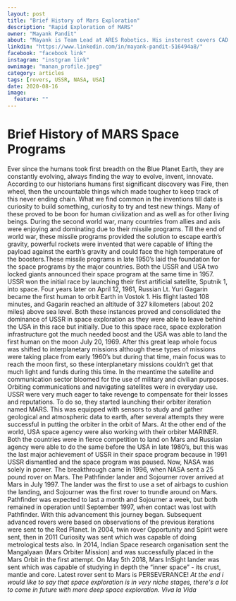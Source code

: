```yaml
---
layout: post
title: "Brief History of Mars Exploration"
description: "Rapid Exploration of MARS"
owner: "Mayank Pandit"
about: "Mayank is Team Lead at ARES Robotics. His insterest covers CAD and CAM designs and Suspesnion system. He is also learning ROS and openCV for obstacle detection."
linkdin: "https://www.linkedin.com/in/mayank-pandit-516494a8/"
facebook: "facebook link"
instagram: "instgram link"
ownimage: "manan_profile.jpeg"
category: articles
tags: [rovers, USSR, NASA, USA]
date: 2020-08-16
image:
  feature: ""
---
```


# Brief History of MARS Space Programs
Ever since the humans took first breadth on the Blue Planet Earth, they are constantly evolving, always finding the way to evolve, invent, innovate. According to our historians humans first significant discovery was Fire, then wheel, then the uncountable things which made tougher to keep track of this never ending chain. What we find common in the inventions till date is curiosity to build something, curiosity to try and test new things. Many of these proved to be boon for human civilization and as well as for other living beings. During the second world war, many countries from allies and axis were enjoying and dominating due to their missile programs. Till the end of world war, these missile programs provided the solution to escape earth’s gravity, powerful rockets were invented that were capable of lifting the payload against the earth’s gravity and could face the high temperature of the boosters.These missile programs in late 1950’s laid the foundation for the space programs by the major countries. Both the USSR and USA two locked giants announced their space program at the same time in 1957. USSR won the initial race by launching their first artificial satellite, Sputnik 1, into space. Four years later on April 12, 1961, Russian Lt. Yuri Gagarin became the first human to orbit Earth in Vostok 1. His flight lasted 108 minutes, and Gagarin reached an altitude of 327 kilometers (about 202 miles) above sea level. Both these instances proved and consolidated the dominance of USSR in space exploration as they were able to leave behind the USA in this race but initially. Due to this space race, space exploration infrastructure got the much needed boost and the USA was able to land the first human on the moon July 20, 1969. After this great leap whole focus was shifted to interplanetary missions although these types of missions were taking place from early 1960’s but during that time, main focus was to reach the moon first, so these interplanetary missions couldn’t get that much light and funds during this time. In the meantime the satellite and communication sector bloomed for the use of military and civilian purposes. Orbiting communications and navigating satellites were in everyday use. USSR were very much eager to take revenge to compensate for their losses and reputations. To do so, they started launching their orbiter iteration named MARS. This was equipped with sensors to study and gather geological and atmospheric data to earth, after several attempts they were successful in putting the orbiter in the orbit of Mars. At the other end of the world, USA space agency were also working with their orbiter MARINER. Both the countries were in fierce competition to land on Mars and Russian agency were able to do the same before the USA in late 1980’s, but this was the last major achievement of USSR in their space program because in 1991 USSR dismantled and the space program was paused. Now, NASA was solely in power. The breakthrough came in 1996, when NASA sent a 25 pound rover on Mars. The Pathfinder lander and Sojourner rover arrived at Mars in July 1997. The lander was the first to use a set of airbags to cushion the landing, and Sojourner was the first rover to trundle around on Mars. Pathfinder was expected to last a month and Sojourner a week, but both remained in operation until September 1997, when contact was lost with Pathfinder. With this advancement this journey began. Subsequent advanced rovers were based on observations of the previous iterations were sent to the Red Planet. In 2004, twin rover Opportunity and Spirit were sent, then in 2011 Curiosity was sent which was capable of doing metrological tests also. In 2014, Indian Space research organisation sent the Mangalyaan (Mars Orbiter Mission) and was successfully placed in the Mars Orbit in the first attempt. On May 5th 2018, Mars InSight lander was sent which was capable of studying in depth the “inner space” - its crust, mantle and core. Latest rover sent to Mars is PERSEVERANCE!
*At the end i would like to say that space exploration is in very niche stages, there's a lot to come in future with more deep space exploration.*
*Viva la Vida*



